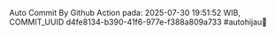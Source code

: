 Auto Commit By Github Action pada: 2025-07-30 19:51:52 WIB, COMMIT_UUID d4fe8134-b390-41f6-977e-f388a809a733 #autohijau🗿
